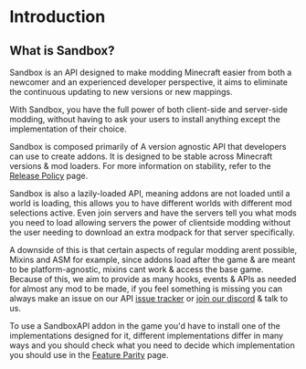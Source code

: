 # Introduction

## What is Sandbox?

Sandbox is an API designed to make modding Minecraft easier from both a newcomer and an experienced developer perspective, it aims to eliminate the continuous updating to new versions or new mappings.

With Sandbox, you have the full power of both client-side and server-side modding, without having to ask your users to install anything except the implementation of their choice.

Sandbox is composed primarily of A version agnostic API that developers can use to create addons. It is designed to be stable across Minecraft versions & mod loaders. For more information on stability, refer to the [Release Policy](../api-guides/release-policy.md) page.

Sandbox is also a lazily-loaded API, meaning addons are not loaded until a world is loading, this allows you to have different worlds with different mod selections active. Even join servers and have the servers tell you what mods you need to load allowing servers the power of clientside modding without the user needing to download an extra modpack for that server specifically.

A downside of this is that certain aspects of regular modding arent possible, Mixins and ASM for example, since addons load after the game & are meant to be platform-agnostic, mixins cant work & access the base game. Because of this, we aim to provide as many hooks, events & APIs as needed for almost any mod to be made, if you feel something is missing you can always make an issue on our API [issue tracker](https://github.com/SandboxPowered/SandboxAPI/issues) or [join our discord](https://discord.gg/m9DMfnD) & talk to us.

To use a SandboxAPI addon in the game you'd have to install one of the implementations designed for it, different implementations differ in many ways and you should check what you need to decide which implementation you should use in the [Feature Parity](../platforms/feature-parity.md) page.



